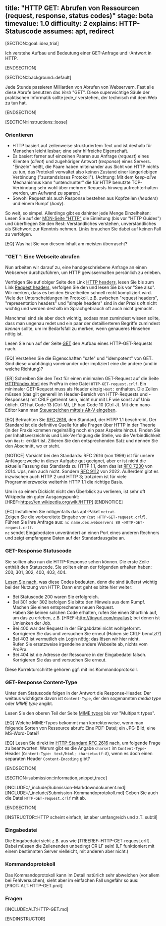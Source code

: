 title: "HTTP GET: Abrufen von Ressourcen (request, response, status codes)" 
stage: beta
timevalue: 1.0
difficulty: 2
explains: HTTP-Statuscode
assumes: apt, redirect
---

[SECTION::goal::idea,trial]

Ich verstehe Aufbau und Bedeutung einer GET-Anfrage und -Antwort in HTTP.

[ENDSECTION]

[SECTION::background::default]

Jede Stunde passieren Milliarden von Abrufen von Webservern.
Fast alle diese Abrufe benutzen das _Verb_ "GET".
Diese superwichtige Säule der praktischen Informatik sollte jede_r verstehen,
der technisch mit dem Web zu tun hat.

[ENDSECTION]

[SECTION::instructions::loose]

### Orientieren

- HTTP basiert auf zeilenweise strukturiertem Text und ist deshalb für Menschen leicht lesbar;
  eine sehr hilfreiche Eigenschaft.
- Es basiert ferner auf einzelnen Paaren aus Anfrage (_request_) eines Klienten (_client_)
  und zugehöriger Antwort (_response_) eines Servers.
  "Einzeln" heißt, die Paare haben miteinander aus Sicht von HTTP nichts zu tun,
  das Protokoll verwaltet also keinen Zustand einer längerlebigen Verbindung ("zustandsloses Protokoll").
  (Achtung: Mit dem _keep-alive_ Mechanismus kann "untendrunter" die für HTTP benutzte TCP-Verbindung
  sehr wohl über mehrere Requests hinweg aufrechterhalten werden, um Aufwand zu sparen.)
- Sowohl Request als auch Response bestehen aus Kopfzeilen (_headers_) und einem Rumpf (_body_).

So weit, so simpel. Allerdings gibt es dahinter jede Menge Einzelheiten:
Lesen Sie auf der
[MDN-Seite "HTTP"](https://developer.mozilla.org/en-US/docs/Web/HTTP)
die Einleitung (bis vor "HTTP Guides")
und überfliegen Sie den Rest: 
Verständliches verstehen, unverständliches als Stichwort zur Kenntnis nehmen.
Links brauchen Sie dabei auf keinen Fall zu verfolgen.

[EQ] Was hat Sie von diesem Inhalt am meisten überrascht?


### "GET": Eine Webseite abrufen

Nun arbeiten wir darauf zu, eine handgeschriebene Anfrage an einen Webserver durchzuführen, 
um HTTP gewissermaßen persönlich zu erleben.

Verfolgen Sie auf obiger Seite den Link 
[HTTP headers](https://developer.mozilla.org/en-US/docs/Web/HTTP/Headers),
lesen Sie bis zum Link 
[Request headers](https://developer.mozilla.org/en-US/docs/Glossary/Request_header),
verfolgen Sie den
und lesen Sie bis vor "See also".  
Wir merken, dass es bei den Einzelheiten schnell recht kompliziert wird.
Viele der Unterscheidungen im Protokoll, z.B. zwischen "request headers", 
"representation headers" und "simple headers"
sind in der Praxis oft nicht wichtig und werden deshalb im Sprachgebrauch oft auch nicht gemacht.

Manchmal sind sie aber doch wichtig, sodass man zumindest wissen sollte, dass man
ungenau redet und ein paar der detaillierteren Begriffe zumindest _kennen_ sollte, um
im Bedarfsfall zu merken, wenn genaueres Hinsehen nötig ist.

Lesen Sie nun auf der Seite 
[GET](https://developer.mozilla.org/en-US/docs/Web/HTTP/Methods/GET)
den Aufbau eines HTTP-GET-Requests nach.

[EQ] Verstehen Sie die Eigenschaften "safe" und "idempotent" von GET.
Sind diese unabhängig voneinander oder impliziert eine die andere (und in welche Richtung)?

[ER] Schreiben Sie den Text für einen minimalen GET-Request auf die Seite
[HTTP/index.html]()
des ProPra in eine Datei `HTTP-GET-request.crlf`.
Ein minimaler GET-Request muss als Header einzig `Host:` enthalten.
Die Zeilen müssen (das gilt generell im Header-Bereich von HTTP-Requests und -Responses)
mit CRLF getrennt sein, nicht nur mit LF wie sonst auf Unix üblich.
CR hat Code 13 (Ctrl-M), LF had Code 10 (Ctrl-J).
Mit dem nano-Editor kann man
[Steuerzeichen mittels Alt-V eingeben](https://www.nano-editor.org/dist/v5/cheatsheet.html).

[EQ] Betrachten Sie [RFC 2616](https://www.rfc-editor.org/rfc/rfc2616),
den Standard, der HTPP 1.1 beschreibt.
Der Standard ist die definitive Quelle für alle Fragen über HTTP in der Theorie
(in der Praxis kommen regelmäßig noch ein paar Aspekte hinzu).
Finden Sie per Inhaltsverzeichnis und Link-Verfolgung die Stelle,
wo die Verbindlichkeit von `Host:` erklärt ist.
Zitieren Sie den entsprechenden Satz und nennen Sie den Abschnitt, wo er steht.

[NOTICE]
Vorsicht bei den Standards: 
RFC 2616 (von 1999) ist für unsere Anfängerzwecke in dieser Aufgabe gut geeignet,
aber er ist nicht die aktuelle Fassung des Standards zu HTTP 1.1,
denn das ist
[RFC 7230](https://www.rfc-editor.org/rfc/rfc7230) von 2014.
Ups, nein auch nicht. Sondern 
[RFC 9112](https://www.rfc-editor.org/rfc/rfc9112) von 2022.
Außerdem gibt es inzwischen auch HTTP 2 und HTTP 3;
trotzdem ist für viele Programmierzwecke weiterhin HTTP 1.1 die richtige Basis.

Um in so einem Dickicht nicht den Überblick zu verlieren, ist sehr oft
Wikipedia ein guter Ausgangspunkt: 
[HREF::https://en.wikipedia.org/wiki/HTTP]
[ENDNOTICE]

[EC] Installieren Sie nötigenfalls das apt-Paket `netcat`.  
Zeigen Sie die vorbereitete Eingabe vor (`cat HTTP-GET-request.crlf`).  
Führen Sie Ihre Anfrage aus: 
`nc name.des.webservers 80 <HTTP-GET-request.crlf`.  
`nc` sendet Eingabedaten unverändert an einen Port eines anderen Rechners
und zeigt empfangene Daten auf der Standardausgabe an.


### GET-Response Statuscode

Sie sollten also nun die HTTP-Response sehen können.
Die erste Zeile enthält den Statuscode.
Sie sollten einen der folgenden erhalten haben: 200, 301, 302, 400, 403, 404.

[Lesen Sie nach](https://developer.mozilla.org/en-US/docs/Web/HTTP/Status), was diese Codes bedeuten,
denn die sind äußerst wichtig bei der Nutzung von HTTP.
Dann erst geht es bitte hier weiter:

- Bei Statuscode 200 waren Sie erfolgreich.
- Bei 301 oder 302 befolgen Sie bitte den Hinweis aus dem Rumpf.  
  Machen Sie einen entsprechenen neuen Request.  
  Haben Sie keinen solchen Code erhalten, rufen Sie einen Shortlink auf, um das zu erleben,
  z.B. [HREF::http://tinyurl.com/myalias]; bei denen ist Umlenken der Job.
- Bei 400 war der Request in der Eingabdatei nicht wohlgeformt.  
  Korrigieren Sie das und versuchen Sie erneut (Haben sie CRLF benutzt?)
- Bei 403 ist vermutlich ein Login nötig; das lösen wir hier nicht.  
  Rufen Sie ersatzweise irgendeine andere Webseite ab, nichts vom ProPra.
- Bei 404 ist die Adresse der Ressource in der Eingabedatei falsch.  
  Korrigieren Sie das und versuchen Sie erneut.

Diese Korrekturschritte gehören ggf. mit ins Kommandoprotokoll.


### GET-Response Content-Type

Unter dem Statuscode folgen in der Antwort die Response-Header.
Der weitaus wichtigste davon ist `Content-Type`,
der den sogenannten _media type_ oder _MIME type_ angibt.

Lesen Sie den oberen Teil der Seite 
[MIME types](https://developer.mozilla.org/en-US/docs/Web/HTTP/MIME_types)
bis vor "Multipart types".

[EQ] Welche MIME-Types bekommt man korrekterweise, wenn man folgende Sorten
von Ressource abruft: Eine PDF-Datei; ein JPG-Bild; eine MS-Word-Datei?

[EQ] Lesen Sie direkt im 
[HTTP-Standard RFC 2616](https://www.rfc-editor.org/rfc/rfc2616) nach,
um folgende Frage zu beantworten:
Warum gibt es die Angabe `charset` im `Content-Type`-Header
(`Content-Type: text/html; charset=utf-8`),
wenn es doch einen separaten Header `Content-Encoding` gibt?

[ENDSECTION]

[SECTION::submission::information,snippet,trace]

[INCLUDE::/_include/Submission-Markdowndokument.md]
[INCLUDE::/_include/Submission-Kommandoprotokoll.md]
Geben Sie auch die Datei `HTTP-GET-request.crlf` mit ab.

[ENDSECTION]

[INSTRUCTOR::HTTP scheint einfach, ist aber umfangreich und z.T. subtil]

### Eingabedatei

Die Eingabedatei sieht z.B. aus wie
[TREEREF::HTTP-GET-request.crlf].
Dabei müssen die Zeilenenden unbedingt CR LF sein!
(LF funktioniert mit einem bestimmten Server vielleicht, mit anderen aber nicht.)


### Kommandoprotokoll

Das Kommandoprotokoll kann im Detail natürlich sehr abweichen (vor allem bei Fehlversuchen), 
sieht aber im einfachen Fall ungefähr so aus:
[PROT::ALT:HTTP-GET.prot]

### Fragen

[INCLUDE::ALT:HTTP-GET.md]

[ENDINSTRUCTOR]
